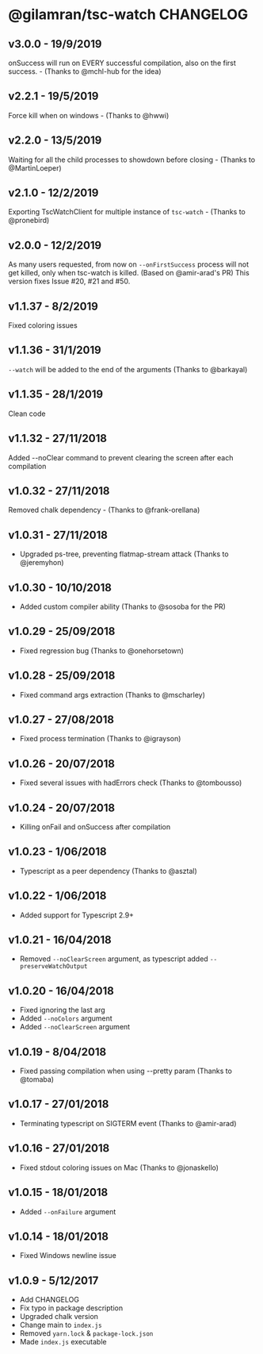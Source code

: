 # @gilamran/tsc-watch CHANGELOG

## v3.0.0 - 19/9/2019

onSuccess will run on EVERY successful compilation, also on the first success. - (Thanks to @mchl-hub for the idea)

## v2.2.1 - 19/5/2019

Force kill when on windows - (Thanks to @hwwi)

## v2.2.0 - 13/5/2019

Waiting for all the child processes to showdown before closing - (Thanks to @MartinLoeper)

## v2.1.0 - 12/2/2019

Exporting TscWatchClient for multiple instance of `tsc-watch` - (Thanks to @pronebird)

## v2.0.0 - 12/2/2019

As many users requested, from now on `--onFirstSuccess` process will not get killed, only when tsc-watch is killed. (Based on @amir-arad's PR)
This version fixes Issue #20, #21 and #50.

## v1.1.37 - 8/2/2019

Fixed coloring issues

## v1.1.36 - 31/1/2019

`--watch` will be added to the end of the arguments (Thanks to @barkayal)

## v1.1.35 - 28/1/2019

Clean code

## v1.1.32 - 27/11/2018

Added --noClear command to prevent clearing the screen after each compilation

## v1.0.32 - 27/11/2018

Removed chalk dependency - (Thanks to @frank-orellana)

## v1.0.31 - 27/11/2018

- Upgraded ps-tree, preventing flatmap-stream attack (Thanks to @jeremyhon)

## v1.0.30 - 10/10/2018

- Added custom compiler ability (Thanks to @sosoba for the PR)

## v1.0.29 - 25/09/2018

- Fixed regression bug (Thanks to @onehorsetown)

## v1.0.28 - 25/09/2018

- Fixed command args extraction (Thanks to @mscharley)

## v1.0.27 - 27/08/2018

- Fixed process termination (Thanks to @igrayson)

## v1.0.26 - 20/07/2018

- Fixed several issues with hadErrors check (Thanks to @tombousso)

## v1.0.24 - 20/07/2018

- Killing onFail and onSuccess after compilation

## v1.0.23 - 1/06/2018

- Typescript as a peer dependency (Thanks to @asztal)

## v1.0.22 - 1/06/2018

- Added support for Typescript 2.9+

## v1.0.21 - 16/04/2018

- Removed `--noClearScreen` argument, as typescript added `--preserveWatchOutput`

## v1.0.20 - 16/04/2018

- Fixed ignoring the last arg
- Added `--noColors` argument
- Added `--noClearScreen` argument

## v1.0.19 - 8/04/2018

- Fixed passing compilation when using --pretty param (Thanks to @tomaba)

## v1.0.17 - 27/01/2018

- Terminating typescript on SIGTERM event (Thanks to @amir-arad)

## v1.0.16 - 27/01/2018

- Fixed stdout coloring issues on Mac (Thanks to @jonaskello)

## v1.0.15 - 18/01/2018

- Added `--onFailure` argument

## v1.0.14 - 18/01/2018

- Fixed Windows newline issue

## v1.0.9 - 5/12/2017

- Add CHANGELOG
- Fix typo in package description
- Upgraded chalk version
- Change main to `index.js`
- Removed `yarn.lock` & `package-lock.json`
- Made `index.js` executable
